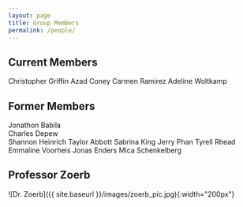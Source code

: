 ```yaml
---
layout: page
title: Group Members
permalink: /people/
---
```


## Current Members

Christopher Griffin
Azad Coney
Carmen Ramirez
Adeline Woltkamp

## Former Members
Jonathon Babila \
Charles Depew \
Shannon Heinrich
Taylor Abbott
Sabrina King
Jerry Phan
Tyrell Rhead
Emmaline Voorheis
Jonas Enders
Mica Schenkelberg


## Professor Zoerb

![Dr. Zoerb]({{ site.baseurl }}/images/zoerb_pic.jpg){:width="200px"}
